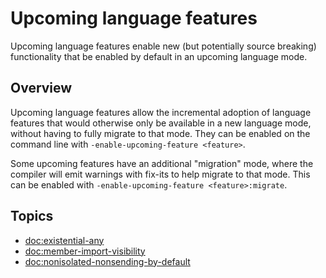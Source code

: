 # Upcoming language features

Upcoming language features enable new (but potentially source breaking) functionality that be
enabled by default in an upcoming language mode.


## Overview

Upcoming language features allow the incremental adoption of language features that would otherwise
only be available in a new language mode, without having to fully migrate to that mode. They can be
enabled on the command line with `-enable-upcoming-feature <feature>`.

Some upcoming features have an additional "migration" mode, where the compiler will emit warnings
with fix-its to help migrate to that mode. This can be enabled with `-enable-upcoming-feature
<feature>:migrate`.


## Topics

- <doc:existential-any>
- <doc:member-import-visibility>
- <doc:nonisolated-nonsending-by-default>
